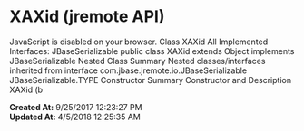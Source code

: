 # XAXid (jremote API)

JavaScript is disabled on your browser. Class XAXid All Implemented Interfaces: JBaseSerializable public class XAXid extends Object implements JBaseSerializable Nested Class Summary Nested classes/interfaces inherited from interface com.jbase.jremote.io.JBaseSerializable JBaseSerializable.TYPE Constructor Summary Constructor and Description XAXid (b  

**Created At:** 9/25/2017 12:23:27 PM  
**Updated At:** 4/5/2018 12:25:35 AM  

